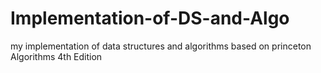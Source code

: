 # Implementation-of-DS-and-Algo
my implementation of data structures and algorithms based on princeton Algorithms 4th Edition
